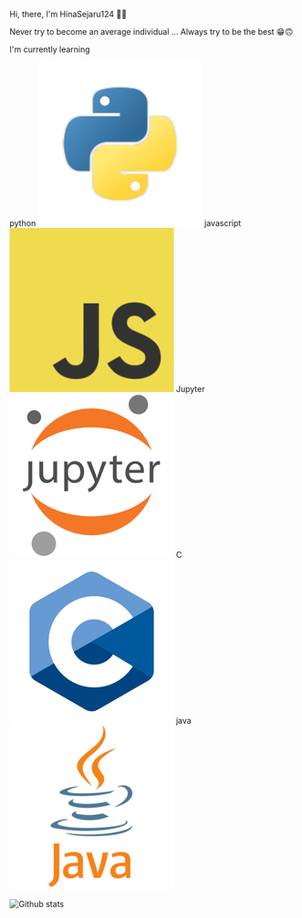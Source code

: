 Hi, there, I'm HinaSejaru124 👋🏾

Never try to become an average individual … Always try to be the best 😁🙃

I'm currently learning 

python ![](https://github.com/github/explore/blob/main/topics/python/python.png)
javascript ![](https://github.com/github/explore/blob/main/topics/javascript/javascript.png)
Jupyter ![](https://github.com/github/explore/blob/main/topics/jupyter-notebook/jupyter-notebook.png)
C ![](https://github.com/github/explore/blob/main/topics/c/c.png)
java ![](https://github.com/github/explore/blob/main/topics/java/java.png)

![Github stats](https://github-readme-stats.vercel.app/api?username=HinaSejaru124&theme=DarkContrastshow_icons=true&count_private=true)
